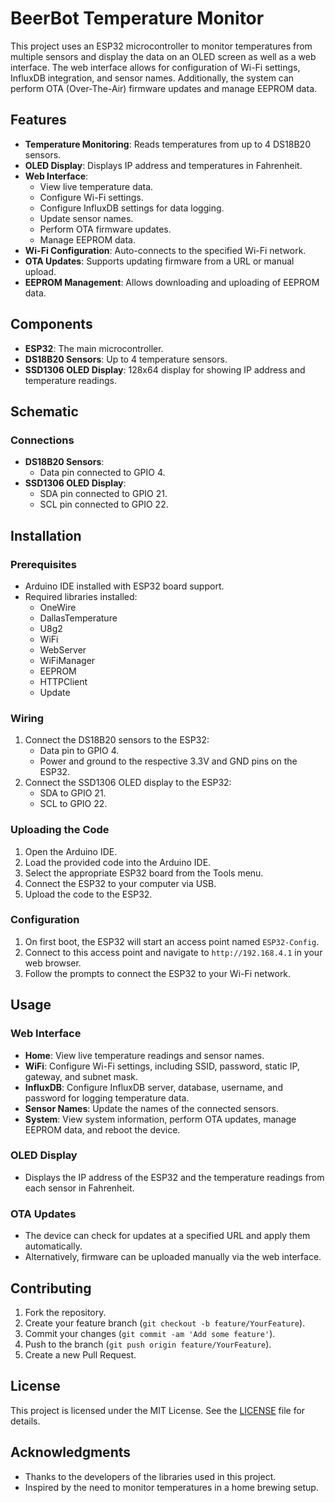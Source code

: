 # BeerBot Temperature Monitor

This project uses an ESP32 microcontroller to monitor temperatures from multiple sensors and display the data on an OLED screen as well as a web interface. The web interface allows for configuration of Wi-Fi settings, InfluxDB integration, and sensor names. Additionally, the system can perform OTA (Over-The-Air) firmware updates and manage EEPROM data.

## Features

- **Temperature Monitoring**: Reads temperatures from up to 4 DS18B20 sensors.
- **OLED Display**: Displays IP address and temperatures in Fahrenheit.
- **Web Interface**: 
  - View live temperature data.
  - Configure Wi-Fi settings.
  - Configure InfluxDB settings for data logging.
  - Update sensor names.
  - Perform OTA firmware updates.
  - Manage EEPROM data.
- **Wi-Fi Configuration**: Auto-connects to the specified Wi-Fi network.
- **OTA Updates**: Supports updating firmware from a URL or manual upload.
- **EEPROM Management**: Allows downloading and uploading of EEPROM data.

## Components

- **ESP32**: The main microcontroller.
- **DS18B20 Sensors**: Up to 4 temperature sensors.
- **SSD1306 OLED Display**: 128x64 display for showing IP address and temperature readings.

## Schematic

### Connections

- **DS18B20 Sensors**:
  - Data pin connected to GPIO 4.
- **SSD1306 OLED Display**:
  - SDA pin connected to GPIO 21.
  - SCL pin connected to GPIO 22.

## Installation

### Prerequisites

- Arduino IDE installed with ESP32 board support.
- Required libraries installed:
  - OneWire
  - DallasTemperature
  - U8g2
  - WiFi
  - WebServer
  - WiFiManager
  - EEPROM
  - HTTPClient
  - Update

### Wiring

1. Connect the DS18B20 sensors to the ESP32:
   - Data pin to GPIO 4.
   - Power and ground to the respective 3.3V and GND pins on the ESP32.
2. Connect the SSD1306 OLED display to the ESP32:
   - SDA to GPIO 21.
   - SCL to GPIO 22.

### Uploading the Code

1. Open the Arduino IDE.
2. Load the provided code into the Arduino IDE.
3. Select the appropriate ESP32 board from the Tools menu.
4. Connect the ESP32 to your computer via USB.
5. Upload the code to the ESP32.

### Configuration

1. On first boot, the ESP32 will start an access point named `ESP32-Config`.
2. Connect to this access point and navigate to `http://192.168.4.1` in your web browser.
3. Follow the prompts to connect the ESP32 to your Wi-Fi network.

## Usage

### Web Interface

- **Home**: View live temperature readings and sensor names.
- **WiFi**: Configure Wi-Fi settings, including SSID, password, static IP, gateway, and subnet mask.
- **InfluxDB**: Configure InfluxDB server, database, username, and password for logging temperature data.
- **Sensor Names**: Update the names of the connected sensors.
- **System**: View system information, perform OTA updates, manage EEPROM data, and reboot the device.

### OLED Display

- Displays the IP address of the ESP32 and the temperature readings from each sensor in Fahrenheit.

### OTA Updates

- The device can check for updates at a specified URL and apply them automatically.
- Alternatively, firmware can be uploaded manually via the web interface.

## Contributing

1. Fork the repository.
2. Create your feature branch (`git checkout -b feature/YourFeature`).
3. Commit your changes (`git commit -am 'Add some feature'`).
4. Push to the branch (`git push origin feature/YourFeature`).
5. Create a new Pull Request.

## License

This project is licensed under the MIT License. See the [LICENSE](LICENSE) file for details.

## Acknowledgments

- Thanks to the developers of the libraries used in this project.
- Inspired by the need to monitor temperatures in a home brewing setup.
